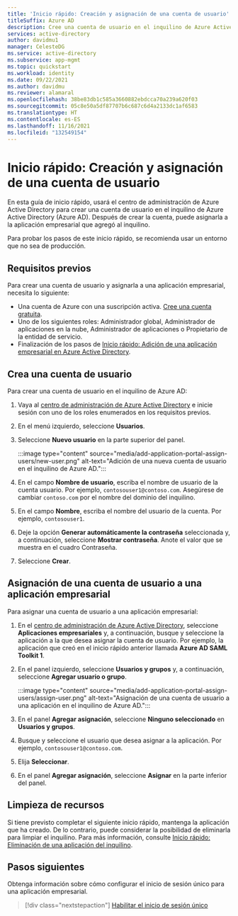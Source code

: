 ```yaml
---
title: 'Inicio rápido: Creación y asignación de una cuenta de usuario'
titleSuffix: Azure AD
description: Cree una cuenta de usuario en el inquilino de Azure Active Directory y asígnela a una aplicación.
services: active-directory
author: davidmu1
manager: CelesteDG
ms.service: active-directory
ms.subservice: app-mgmt
ms.topic: quickstart
ms.workload: identity
ms.date: 09/22/2021
ms.author: davidmu
ms.reviewer: alamaral
ms.openlocfilehash: 38be83db1c585a3660882ebdcca70a239a620f03
ms.sourcegitcommit: 05c8e50a5df87707b6c687c6d4a2133dc1af6583
ms.translationtype: HT
ms.contentlocale: es-ES
ms.lasthandoff: 11/16/2021
ms.locfileid: "132549154"
---
```

# <a name="quickstart-create-and-assign-a-user-account"></a>Inicio rápido: Creación y asignación de una cuenta de usuario

En esta guía de inicio rápido, usará el centro de administración de Azure Active Directory para crear una cuenta de usuario en el inquilino de Azure Active Directory (Azure AD). Después de crear la cuenta, puede asignarla a la aplicación empresarial que agregó al inquilino.

Para probar los pasos de este inicio rápido, se recomienda usar un entorno que no sea de producción.

## <a name="prerequisites"></a>Requisitos previos

Para crear una cuenta de usuario y asignarla a una aplicación empresarial, necesita lo siguiente:

- Una cuenta de Azure con una suscripción activa. [Cree una cuenta gratuita](https://azure.microsoft.com/free/?WT.mc_id=A261C142F).
- Uno de los siguientes roles: Administrador global, Administrador de aplicaciones en la nube, Administrador de aplicaciones o Propietario de la entidad de servicio.
- Finalización de los pasos de [Inicio rápido: Adición de una aplicación empresarial en Azure Active Directory](add-application-portal.md).

## <a name="create-a-user-account"></a>Crea una cuenta de usuario

Para crear una cuenta de usuario en el inquilino de Azure AD:

1. Vaya al [centro de administración de Azure Active Directory](https://aad.portal.azure.com) e inicie sesión con uno de los roles enumerados en los requisitos previos.
1. En el menú izquierdo, seleccione **Usuarios**.
1. Seleccione **Nuevo usuario** en la parte superior del panel.

    :::image type="content" source="media/add-application-portal-assign-users/new-user.png" alt-text="Adición de una nueva cuenta de usuario en el inquilino de Azure AD.":::
    
1. En el campo **Nombre de usuario**, escriba el nombre de usuario de la cuenta usuario. Por ejemplo, `contosouser1@contoso.com`. Asegúrese de cambiar `contoso.com` por el nombre del dominio del inquilino.
1. En el campo **Nombre**, escriba el nombre del usuario de la cuenta. Por ejemplo, `contosouser1`.
1. Deje la opción **Generar automáticamente la contraseña** seleccionada y, a continuación, seleccione **Mostrar contraseña**. Anote el valor que se muestra en el cuadro Contraseña.
1. Seleccione **Crear**.

## <a name="assign-a-user-account-to-an-enterprise-application"></a>Asignación de una cuenta de usuario a una aplicación empresarial

Para asignar una cuenta de usuario a una aplicación empresarial:

1. En el [centro de administración de Azure Active Directory](https://aad.portal.azure.com), seleccione **Aplicaciones empresariales** y, a continuación, busque y seleccione la aplicación a la que desea asignar la cuenta de usuario. Por ejemplo, la aplicación que creó en el inicio rápido anterior llamada **Azure AD SAML Toolkit 1**.
1. En el panel izquierdo, seleccione **Usuarios y grupos** y, a continuación, seleccione **Agregar usuario o grupo**.

    :::image type="content" source="media/add-application-portal-assign-users/assign-user.png" alt-text="Asignación de una cuenta de usuario a una aplicación en el inquilino de Azure AD.":::

1. En el panel **Agregar asignación**, seleccione **Ninguno seleccionado** en **Usuarios y grupos**.
1. Busque y seleccione el usuario que desea asignar a la aplicación. Por ejemplo, `contosouser1@contoso.com`.
1. Elija **Seleccionar**.
1. En el panel **Agregar asignación**, seleccione **Asignar** en la parte inferior del panel.

## <a name="clean-up-resources"></a>Limpieza de recursos

Si tiene previsto completar el siguiente inicio rápido, mantenga la aplicación que ha creado. De lo contrario, puede considerar la posibilidad de eliminarla para limpiar el inquilino. Para más información, consulte [Inicio rápido: Eliminación de una aplicación del inquilino](delete-application-portal.md).

## <a name="next-steps"></a>Pasos siguientes

Obtenga información sobre cómo configurar el inicio de sesión único para una aplicación empresarial.
> [!div class="nextstepaction"]
> [Habilitar el inicio de sesión único](add-application-portal-setup-sso.md)
